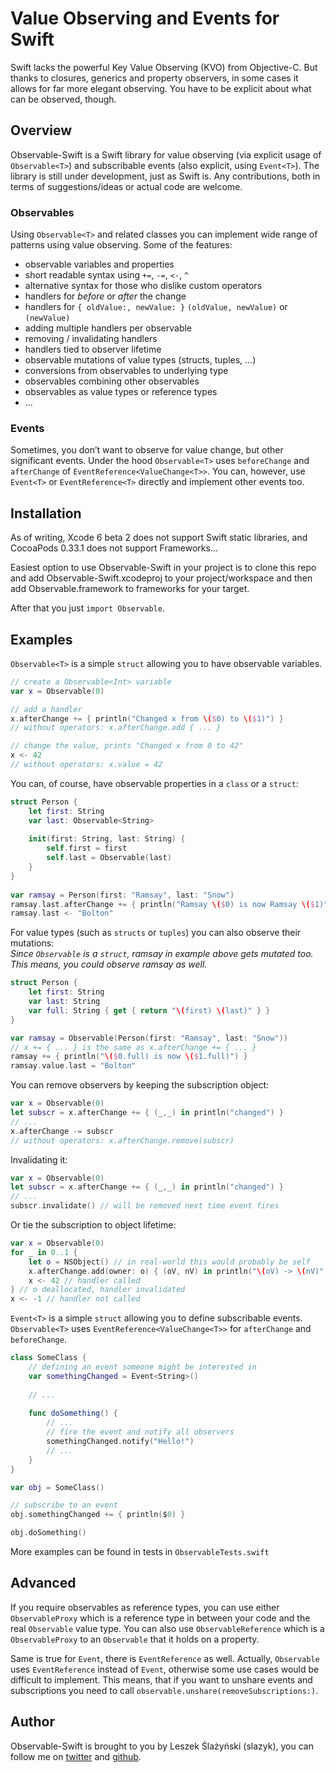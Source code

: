 # Value Observing and Events for Swift

Swift lacks the powerful Key Value Observing (KVO) from Objective-C. But thanks to closures, generics and property observers, in some cases it allows for far more elegant observing. You have to be explicit about what can be observed, though.

## Overview

Observable-Swift is a Swift library for value observing (via explicit usage of `Observable<T>`) and subscribable events (also explicit, using `Event<T>`). The library is still under development, just as Swift is. Any contributions, both in terms of suggestions/ideas or actual code are welcome.

### Observables

Using `Observable<T>` and related classes you can implement wide range of patterns using value observing. Some of the features: 

- observable variables and properties
- short readable syntax using `+=`, `-=`, `<-`, `^`
- alternative syntax for those who dislike custom operators
- handlers for _before_ or _after_ the change
- handlers for `{ oldValue:, newValue: }` `(oldValue, newValue)` or `(newValue)`
- adding multiple handlers per observable
- removing / invalidating handlers
- handlers tied to observer lifetime
- observable mutations of value types (structs, tuples, ...)
- conversions from observables to underlying type
- observables combining other observables
- observables as value types or reference types
- ...

### Events

Sometimes, you don’t want to observe for value change, but other significant events.
Under the hood `Observable<T>` uses `beforeChange` and `afterChange` of `EventReference<ValueChange<T>>`. You can, however, use `Event<T>` or `EventReference<T>` directly and implement other events too.

## Installation

As of writing, Xcode 6 beta 2 does not support Swift static libraries, and CocoaPods 0.33.1 does not support Frameworks...

Easiest option to use Observable-Swift in your project is to clone this repo and add Observable-Swift.xcodeproj to your project/workspace and then add Observable.framework to frameworks for your target.

After that you just `import Observable`.

## Examples
`Observable<T>` is a simple `struct` allowing you to have observable variables.

```swift
// create a Observable<Int> variable
var x = Observable(0)

// add a handler
x.afterChange += { println("Changed x from \($0) to \($1)") }
// without operators: x.afterChange.add { ... }

// change the value, prints "Changed x from 0 to 42"
x <- 42
// without operators: x.value = 42
```

You can, of course, have observable properties in a `class` or a `struct`:

```swift
struct Person {
    let first: String
    var last: Observable<String>
    
    init(first: String, last: String) {
        self.first = first
        self.last = Observable(last)
    }
}
    
var ramsay = Person(first: "Ramsay", last: "Snow")
ramsay.last.afterChange += { println("Ramsay \($0) is now Ramsay \($1)") }        
ramsay.last <- "Bolton"
```

For value types (such as `structs` or `tuples`) you can also observe their mutations:  
*Since `Observable` is a `struct`, ramsay in example above gets mutated too. This means, you could observe ramsay as well.*

```swift
struct Person {
    let first: String
    var last: String
    var full: String { get { return "\(first) \(last)" } }
}

var ramsay = Observable(Person(first: "Ramsay", last: "Snow"))
// x += { ... } is the same as x.afterChange += { ... }
ramsay += { println("\($0.full) is now \($1.full)") }
ramsay.value.last = "Bolton"
```

You can remove observers by keeping the subscription object:

```swift
var x = Observable(0)    
let subscr = x.afterChange += { (_,_) in println("changed") }
// ...
x.afterChange -= subscr
// without operators: x.afterChange.remove(subscr)
```

Invalidating it:

```swift
var x = Observable(0)    
let subscr = x.afterChange += { (_,_) in println("changed") }
// ...
subscr.invalidate() // will be removed next time event fires
```

Or tie the subscription to object lifetime:

```swift
var x = Observable(0)        
for _ in 0..1 {
    let o = NSObject() // in real-world this would probably be self
    x.afterChange.add(owner: o) { (oV, nV) in println("\(oV) -> \(nV)") }
    x <- 42 // handler called
} // o deallocated, handler invalidated
x <- -1 // handler not called
```

`Event<T>` is a simple `struct` allowing you to define subscribable events. `Observable<T>` uses `EventReference<ValueChange<T>>` for `afterChange` and `beforeChange`.

```swift
class SomeClass {
 	// defining an event someone might be interested in
 	var somethingChanged = Event<String>()
 
 	// ...
 
 	func doSomething() {
 		// ...
 		// fire the event and notify all observers
 		somethingChanged.notify("Hello!")
 		// ...
 	}
}

var obj = SomeClass()

// subscribe to an event
obj.somethingChanged += { println($0) }

obj.doSomething()
```

More examples can be found in tests in `ObservableTests.swift`

## Advanced

If you require observables as reference types, you can use either `ObservableProxy` which is a reference type in between your code and the real `Observable` value type. You can also use `ObservableReference` which is a `ObservableProxy` to an `Observable` that it holds on a property.

Same is true for `Event`, there is `EventReference` as well. Actually, `Observable` uses `EventReference` instead of `Event`, otherwise some use cases would be difficult to implement. This means, that if you want to unshare events and subscriptions you need to call `observable.unshare(removeSubscriptions:)`.


## Author

Observable-Swift is brought to you by Leszek Ślażyński (slazyk), you can follow me on [twitter](https://twitter.com/slazyk) and [github](https://github.com/slazyk). 
